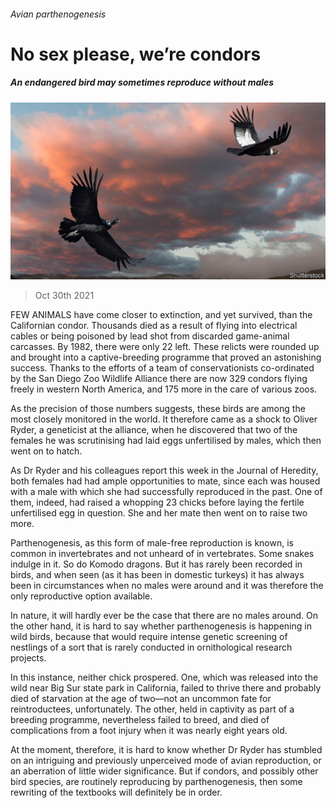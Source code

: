 ###### Avian parthenogenesis

# No sex please, we’re condors 

##### An endangered bird may sometimes reproduce without males 

![image](images/20211030_STP004_0.jpg) 

> Oct 30th 2021 

FEW ANIMALS have come closer to extinction, and yet survived, than the Californian condor. Thousands died as a result of flying into electrical cables or being poisoned by lead shot from discarded game-animal carcasses. By 1982, there were only 22 left. These relicts were rounded up and brought into a captive-breeding programme that proved an astonishing success. Thanks to the efforts of a team of conservationists co-ordinated by the San Diego Zoo Wildlife Alliance there are now 329 condors flying freely in western North America, and 175 more in the care of various zoos.

As the precision of those numbers suggests, these birds are among the most closely monitored in the world. It therefore came as a shock to Oliver Ryder, a geneticist at the alliance, when he discovered that two of the females he was scrutinising had laid eggs unfertilised by males, which then went on to hatch.


As Dr Ryder and his colleagues report this week in the Journal of Heredity, both females had had ample opportunities to mate, since each was housed with a male with which she had successfully reproduced in the past. One of them, indeed, had raised a whopping 23 chicks before laying the fertile unfertilised egg in question. She and her mate then went on to raise two more.

Parthenogenesis, as this form of male-free reproduction is known, is common in invertebrates and not unheard of in vertebrates. Some snakes indulge in it. So do Komodo dragons. But it has rarely been recorded in birds, and when seen (as it has been in domestic turkeys) it has always been in circumstances when no males were around and it was therefore the only reproductive option available.

In nature, it will hardly ever be the case that there are no males around. On the other hand, it is hard to say whether parthenogenesis is happening in wild birds, because that would require intense genetic screening of nestlings of a sort that is rarely conducted in ornithological research projects.

In this instance, neither chick prospered. One, which was released into the wild near Big Sur state park in California, failed to thrive there and probably died of starvation at the age of two—not an uncommon fate for reintroductees, unfortunately. The other, held in captivity as part of a breeding programme, nevertheless failed to breed, and died of complications from a foot injury when it was nearly eight years old.

At the moment, therefore, it is hard to know whether Dr Ryder has stumbled on an intriguing and previously unperceived mode of avian reproduction, or an aberration of little wider significance. But if condors, and possibly other bird species, are routinely reproducing by parthenogenesis, then some rewriting of the textbooks will definitely be in order.

